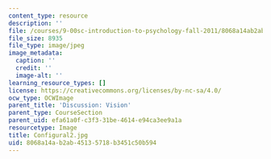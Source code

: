 ```yaml
---
content_type: resource
description: ''
file: /courses/9-00sc-introduction-to-psychology-fall-2011/8068a14ab2ab45135718b3451c50b594_Configural2.jpg
file_size: 8935
file_type: image/jpeg
image_metadata:
  caption: ''
  credit: ''
  image-alt: ''
learning_resource_types: []
license: https://creativecommons.org/licenses/by-nc-sa/4.0/
ocw_type: OCWImage
parent_title: 'Discussion: Vision'
parent_type: CourseSection
parent_uid: efa61a0f-c3f3-31be-4614-e94ca3ee9a1a
resourcetype: Image
title: Configural2.jpg
uid: 8068a14a-b2ab-4513-5718-b3451c50b594
---
```

